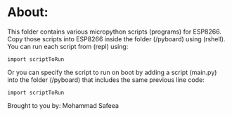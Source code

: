 # About:
This folder contains various micropython scripts (programs) for ESP8266.
Copy those scripts into ESP8266 inside the folder (/pyboard) using (rshell).
You can run each script from (repl) using:

`import scriptToRun`

Or you can specify the script to run on boot by adding a script (main.py) into the folder (/pyboard) that includes the same previous line code:

`import scriptToRun`

Brought to you by: Mohammad Safeea
